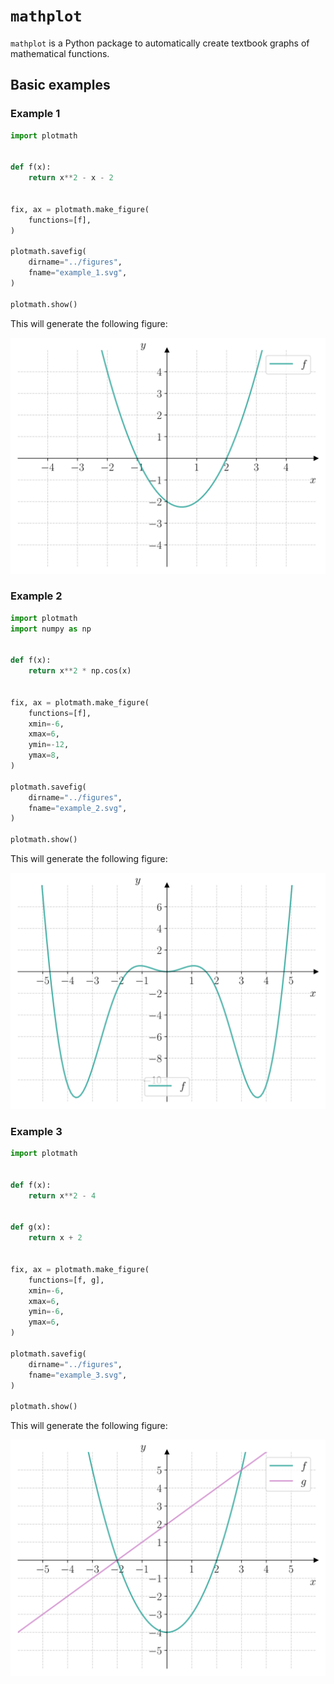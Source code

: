 # `mathplot`
`mathplot` is a Python package to automatically create textbook graphs of mathematical functions. 

## Basic examples

### Example 1

```python
import plotmath


def f(x):
    return x**2 - x - 2


fix, ax = plotmath.make_figure(
    functions=[f],
)

plotmath.savefig(
    dirname="../figures",
    fname="example_1.svg",
)

plotmath.show()
```

This will generate the following figure:

![plot math](https://raw.githubusercontent.com/reneaas/plotmath/refs/heads/main/examples/figures/example_1.svg)

### Example 2

```python
import plotmath
import numpy as np


def f(x):
    return x**2 * np.cos(x)


fix, ax = plotmath.make_figure(
    functions=[f],
    xmin=-6,
    xmax=6,
    ymin=-12,
    ymax=8,
)

plotmath.savefig(
    dirname="../figures",
    fname="example_2.svg",
)

plotmath.show()
```

This will generate the following figure:

![plot math](https://raw.githubusercontent.com/reneaas/plotmath/refs/heads/main/examples/figures/example_2.svg)

### Example 3

```python
import plotmath


def f(x):
    return x**2 - 4


def g(x):
    return x + 2


fix, ax = plotmath.make_figure(
    functions=[f, g],
    xmin=-6,
    xmax=6,
    ymin=-6,
    ymax=6,
)

plotmath.savefig(
    dirname="../figures",
    fname="example_3.svg",
)

plotmath.show()
```

This will generate the following figure:

![plot math](https://raw.githubusercontent.com/reneaas/plotmath/refs/heads/main/examples/figures/example_3.svg)

